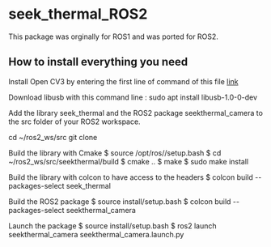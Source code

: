 # seek_thermal_ROS2

This package was orginally for ROS1 and was ported for ROS2.

## How to install everything you need

Install Open CV3 by entering the first line of command of this file [link](https://gist.githubusercontent.com/syneart/3e6bb68de8b6390d2eb18bff67767dcb/raw/OpenCV3.2withContrib.sh?fbclid=IwAR2uYKMEiVSCMom-KfYFPUw2ZbwvKziqvv-Y6mto9rkrnG6Btq1Cjrf_Plc)

Download libusb with this command line : sudo apt install libusb-1.0-0-dev

Add the library seek_thermal and the ROS2 package seekthermal_camera to the src folder of your ROS2 workspace.

cd ~/ros2_ws/src
git clone 



Build the library with Cmake
$ source /opt/ros/<distro>/setup.bash
$ cd ~/ros2_ws/src/seekthermal/build
$ cmake ..
$ make
$ sudo make install


Build the library with colcon to have access to the headers
$ colcon build --packages-select seek_thermal

Build the ROS2 package
$ source install/setup.bash
$ colcon build --packages-select seekthermal_camera

Launch the package
$ source install/setup.bash
$ ros2 launch seekthermal_camera seekthermal_camera.launch.py




